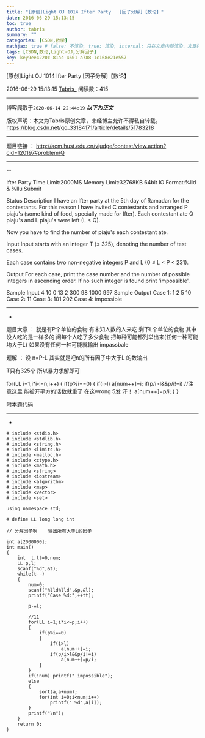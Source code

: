 ```yaml
---
title: "[原创]Light OJ 1014 Ifter Party   [因子分解]【数论】"
date: 2016-06-29 15:13:15
toc: true
author: tabris
summary: ""
categories: [CSDN,数学]
mathjax: true # false: 不渲染, true: 渲染, internal: 只在文章内部渲染，文章列表中不渲染
tags: [CSDN,数论,Light-OJ,分解因子]
key: key9ee4220c-81ac-4601-a788-1c168e21e557
---
```


[原创]Light OJ 1014 Ifter Party   [因子分解]【数论】

2016-06-29 15:13:15  [Tabris_](https://me.csdn.net/qq_33184171) 阅读数：415

---

博客爬取于`2020-06-14 22:44:19`
***以下为正文***

版权声明：本文为Tabris原创文章，未经博主允许不得私自转载。
https://blog.csdn.net/qq_33184171/article/details/51783218

<!-- more -->

---

题目链接 ： http://acm.hust.edu.cn/vjudge/contest/view.action?cid=120197#problem/Q

------------------------------
--

 Ifter Party
Time Limit:2000MS     Memory Limit:32768KB     64bit IO Format:%lld & %llu
Submit
 
Status
Description
I have an Ifter party at the 5th day of Ramadan for the contestants. For this reason I have invited C contestants and arranged P piaju's (some kind of food, specially made for Ifter). Each contestant ate Q piaju's and L piaju's were left (L < Q).

Now you have to find the number of piaju's each contestant ate.

Input
Input starts with an integer T (≤ 325), denoting the number of test cases.

Each case contains two non-negative integers P and L (0 ≤ L < P < 231).

Output
For each case, print the case number and the number of possible integers in ascending order. If no such integer is found print 'impossible'.

Sample Input
4
10 0
13 2
300 98
1000 997
Sample Output
Case 1: 1 2 5 10
Case 2: 11
Case 3: 101 202
Case 4: impossible


-------------------------------------------------------
-
题目大意 ：  就是有P个单位的食物 有未知人数的人来吃  剩下L个单位的食物  其中没人吃的是一样多的  问每个人吃了多少食物 把每种可能都列举出来(任何一种可能均大于L)
如果没有任何一种可能就输出 impassbale

题解  ：  设 n=P-L   其实就是吧n的所有因子中大于L 的数输出  

T只有325个 所以暴力求解即可 

for(LL i=1;i*i<=n;i++)
        {
            if(p%i==0)
            {
                if(i>l)
                    a[num++]=i;
                if(p/i>l&&p/i!=i)  //注意这里 能被开平方的话数就重了  在这wrong 5发 汗！
                    a[num++]=p/i;
            }
        }


附本题代码

-----------------------------------------
-
```
# include <stdio.h>
# include <stdlib.h>
# include <string.h>
# include <limits.h>
# include <malloc.h>
# include <ctype.h>
# include <math.h>
# include <string>
# include <iostream>
# include <algorithm>
# include <map>
# include <vector>
# include <set>

using namespace std;

# define LL long long int

// 分解因子啊    输出所有大于L的因子

int a[2000000];
int main()
{
    int  t,tt=0,num;
    LL p,l;
    scanf("%d",&t);
    while(t--)
    {
        num=0;
        scanf("%lld%lld",&p,&l);
        printf("Case %d:",++tt);

        p-=l;

        //11
        for(LL i=1;i*i<=p;i++)
        {
            if(p%i==0)
            {
                if(i>l)
                    a[num++]=i;
                if(p/i>l&&p/i!=i)
                    a[num++]=p/i;
            }
        }
        if(!num) printf(" impossible");
        else
        {
            sort(a,a+num);
            for(int i=0;i<num;i++)
                printf(" %d",a[i]);
        }
        printf("\n");
    }
    return 0;
}


```
